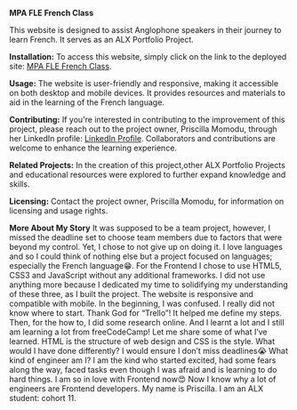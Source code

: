 **MPA FLE French Class**

This website is designed to assist Anglophone speakers in their journey to learn French. It serves as an ALX Portfolio Project.

**Installation:**
To access this website, simply click on the link to the deployed site: [MPA FLE French Class](file:///Users/priscilla/MPA-SE/index.html).

**Usage:**
The website is user-friendly and responsive, making it accessible on both desktop and mobile devices. It provides resources and materials to aid in the learning of the French language.

**Contributing:**
If you're interested in contributing to the improvement of this project, please reach out to the project owner, Priscilla Momodu, through her LinkedIn profile: [LinkedIn Profile](https://www.linkedin.com/posts/momodu-priscilla_my-alx-portfolio-project-this-project-offers-activity-7110249328006356992-5h3i?utm_source=share&utm_medium=member_ios). Collaborators and contributions are welcome to enhance the learning experience.

**Related Projects:**
In the creation of this project,other ALX Portfolio Projects and educational resources were explored to further expand knowledge and skills.

**Licensing:**
Contact the project owner, Priscilla Momodu, for information on licensing and usage rights.

**More About My Story**
It was supposed to be a team project, however, I missed the deadline set to choose team members due to factors that were beyond my control. Yet, I chose to not give up on doing it.
I love languages and so I could think of nothing else but a project focused on languages; especially the French language😁. 
For the Frontend I chose to use HTML5, CSS3 and JavaScript without any additional frameworks. I did not use anything more because I dedicated my time to solidifying my understanding of these three, as I built the project. 
The website is responsive and compatible with mobile.
In the beginning, I was confused. I really did not know where to start. Thank God for “Trello”! It helped me define my steps. Then, for the how to, I did some research online. And I learnt a lot and I still am learning a lot from freeCodeCamp!
Let me share some of what I’ve learned. HTML is the structure of web design and CSS is the style. What would I have done differently? I would ensure I don’t miss deadlines😭 What kind of engineer am I? I am the kind who started excited, had some fears along the way, faced tasks even though I was afraid and is learning to do hard things. I am so in love with Frontend now😍 Now I know why a lot of engineers are Frontend developers.
My name is Priscilla. I am an ALX student: cohort 11. 
